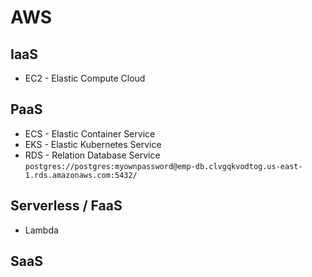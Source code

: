# AWS

## IaaS

- EC2 - Elastic Compute Cloud

## PaaS

- ECS - Elastic Container Service
- EKS - Elastic Kubernetes Service
- RDS - Relation Database Service
  `postgres://postgres:myownpassword@emp-db.clvgqkvodtog.us-east-1.rds.amazonaws.com:5432/`

## Serverless / FaaS

- Lambda

## SaaS
